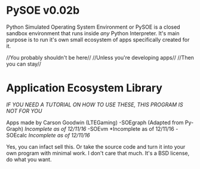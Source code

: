 # PySOE v0.02b
Python Simulated Operating System Environment or PySOE is a closed sandbox environment that runs inside *any* Python Interpreter. It's main purpose is to run it's own small ecosystem of apps specifically created for it.

//You probably shouldn't be here//
//Unless you're developing apps//
//Then you can stay//

# Application Ecosystem Library
*IF YOU NEED A TUTORIAL ON HOW TO USE THESE, THIS PROGRAM IS NOT FOR YOU*

Apps made by Carson Goodwin (LTEGaming)
-SOEgraph (Adapted from Py-Graph) *Incomplete as of 12/11/16*
-SOEvm *Incomplete as of 12/11/16
-SOEcalc *Incomplete as of 12/11/16*


Yes, you can infact sell this. Or take the source code and turn it into your own program with minimal work. 
I don't care that much. It's a BSD license, do what you want.
